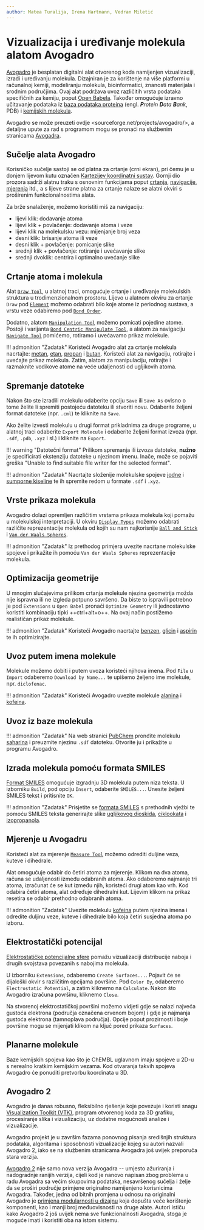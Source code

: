 ```yaml
---
author: Matea Turalija, Irena Hartmann, Vedran Miletić
---
```


# Vizualizacija i uređivanje molekula alatom Avogadro

[Avogadro](https://avogadro.cc/) je besplatan digitalni alat otvorenog koda namijenjen vizualizaciji, izradi i uređivanju molekula. Dizajniran je za korištenje na više platformi u računalnoj kemiji, modeliranju molekula, bioinformatici, znanosti materijala i srodnim područjima. Ovaj alat podržava uvoz različitih vrsta podataka specifičnih za kemiju, poput [Open Babela](open-babel-pretvorba-analiza-spremanje-podataka-molekula.md). Također omogućuje izravno učitavanje podataka iz [baza podataka proteina](pdb-baza-proteina.md) (engl. _**P**rotein **D**ata **B**ank_, PDB) i [kemijskih molekula](chembl-baza-bioaktivnih-molekula.md).

Avogadro se može preuzeti ovdje <sourceforge.net/projects/avogadro/>, a detaljne upute za rad s programom mogu se pronaći na službenim stranicama [Avogadra](avogadro.cc/docs/).

## Sučelje alata Avogadro

Korisničko sučelje sastoji se od platna za crtanje (crni ekran), pri čemu je u donjem lijevom kutu označen [Kartezijev koordinatni sustav](https://en.wikipedia.org/wiki/Cartesian_coordinate_system). Gornji dio prozora sadrži alatnu traku s osnovnim funkcijama poput [crtanja](https://avogadro.cc/docs/tools/draw-tool/), [navigacije](https://avogadro.cc/docs/tools/navigate-tool/), [mjerenja](https://avogadro.cc/docs/tools/measure-tool/) itd., a s lijeve strane platna za crtanje nalaze se alatni okviri s proširenim funkcionalnostima alata.

Za brže snalaženje, možemo koristiti miš za navigaciju:

- lijevi klik: dodavanje atoma
- lijevi klik + povlačenje: dodavanje atoma i veze
- lijevi klik na molekulsku vezu: mijenjanje broj veza
- desni klik: brisanje atoma ili veze
- desni klik + povlačenje: pomicanje slike
- srednji klik + povlačenje: rotiranje i uvećavanje slike
- srednji dvoklik: centrira i optimalno uvećanje slike

## Crtanje atoma i molekula

Alat [`Draw Tool`](https://avogadro.cc/docs/tools/draw-tool/), u alatnoj traci, omogućuje crtanje i uređivanje molekulskih struktura u trodimenzionalnom prostoru. Lijevo u alatnom okviru za crtanje `Draw` pod [`Element`](https://avogadro.cc/docs/tools/draw-tool/#4) možemo odabrati bilo koje atome iz periodnog sustava, a vrstu veze odabiremo pod [`Bond Order`](https://avogadro.cc/docs/tools/draw-tool/#7).

Dodatno, alatom [`Manipulation Tool`](https://avogadro.cc/docs/tools/manipulate-tool/) možemo pomicati pojedine atome. Postoji i varijanta [`Bond Centric Manipulate Tool`](https://avogadro.cc/docs/tools/bond-centric-manipulate-tool/), a alatom za navigaciju [`Navigate Tool`](https://avogadro.cc/docs/tools/navigate-tool/) pomićemo, rotiramo i uvećavamo prikaz molekule.

!!! admonition "Zadatak"
    Koristeći Avogadro alat za crtanje molekula nacrtajte: [metan](https://pubchem.ncbi.nlm.nih.gov/compound/297), [etan](https://pubchem.ncbi.nlm.nih.gov/compound/6324), [propan](https://pubchem.ncbi.nlm.nih.gov/compound/6334) i [butan](https://pubchem.ncbi.nlm.nih.gov/compound/7843). Koristeći alat za navigaciju, rotirajte i uvećajte prikaz molekula. Zatim, alatom za manipulaciju, rotirajte i razmaknite vodikove atome na veće udaljenosti od ugljikovih atoma.

## Spremanje datoteke

Nakon što ste izradili molekulu odaberite opciju `Save` ili `Save As` ovisno o tome želite li spremiti postojeću datoteku ili stvoriti novu. Odaberite željeni format datoteke (npr. `.cml`) te kliknite na `Save`.

Ako želite izvesti molekulu u drugi format prikladnima za druge programe, u alatnoj traci odaberite `Export Molecule` i odaberite željeni format izvoza (npr. `.sdf`, `.pdb`, `.xyz` i sl.) i kliknite na `Export`.

!!! warning "Datotečni format"
        Prilikom spremanja ili izvoza datoteke, **nužno** je specificirati ekstenziju datoteke u njezinom imenu. Inače, može se pojaviti greška "Unable to find suitable file writer for the selected format".

!!! admonition "Zadatak"
    Nacrtajte složenije molekulske spojeve [jodne](https://pubchem.ncbi.nlm.nih.gov/compound/24345) i [sumporne kiseline](https://pubchem.ncbi.nlm.nih.gov/compound/1118) te ih spremite redom u formate `.sdf` i `.xyz`.

## Vrste prikaza molekula

Avogadro dolazi opremljen različitim vrstama prikaza molekula koji pomažu u molekulskoj interpretaciji. U okviru [`Display Types`](https://avogadro.cc/docs/display-types/) možemo odabrati različite reprezentacije molekula od kojih su nam najkorisnije [`Ball and Stick`](https://avogadro.cc/docs/display-types/#ball-and-stick) i [`Van der Waals Spheres`](https://avogadro.cc/docs/display-types/#van-der-waals-spheres).

!!! admonition "Zadatak"
    Iz prethodog primjera uvezite nacrtane molekulske spojeve i prikažite ih pomoću `Van der Waals Spheres` reprezentacije molekula.

## Optimizacija geometrije

U mnogim slučajevima prilikom crtanja molekule njezina geometrija možda nije ispravna ili ne izgleda potpuno savršeno. Da biste to ispravili potrebno je pod `Extensions` u `Open Babel` pronaći `Optimize Geometry` ili jednostavno koristiti kombinaciju tipki ++ctrl+alt+o++. Na ovaj način postižemo realističan prikaz molekule.

!!! admonition "Zadatak"
    Koristeći Avogadro nacrtajte [benzen](https://pubchem.ncbi.nlm.nih.gov/compound/241), [glicin](https://pubchem.ncbi.nlm.nih.gov/compound/12176) i [aspirin](https://pubchem.ncbi.nlm.nih.gov/compound/2244) te ih optimizirajte.

## Uvoz putem imena molekule

Molekule možemo dobiti i putem uvoza koristeći njihova imena. Pod `File` u `Import` odaberemo `Download by Name...` te upišemo željeno ime molekule, npr. `diclofenac`.

!!! admonition "Zadatak"
    Koristeći Avogadro uvezite molekule [alanina](https://pubchem.ncbi.nlm.nih.gov/compound/5950) i [kofeina](https://pubchem.ncbi.nlm.nih.gov/compound/2519).

## Uvoz iz baze molekula

!!! admonition "Zadatak"
    Na web stranici [PubChem](https://pubchem.ncbi.nlm.nih.gov/) pronđite molekulu [saharina](https://en.wikipedia.org/wiki/Saccharin) i preuzmite njezinu `.sdf` datoteku. Otvorite ju i prikažite u programu Avogadro.

## Izrada molekula pomoću formata SMILES

[Format SMILES](smiles-format.md) omogućuje izgradnju 3D molekula putem niza teksta. U izborniku `Build`, pod opciju `Insert`, odaberite `SMILES...`. Unesite željeni SMILES tekst i pritisnite `OK`.

!!! admonition "Zadatak"
    Prisjetite se [formata SMILES](smiles-format.md) s prethodnih vježbi te pomoću SMILES teksta generirajte slike [ugljikovog dioskida](https://pubchem.ncbi.nlm.nih.gov/compound/280), [ciklookata](https://pubchem.ncbi.nlm.nih.gov/compound/9266) i [izopropanola](https://pubchem.ncbi.nlm.nih.gov/compound/Isopropyl-Alcohol).

## Mjerenje u Avogadru

Koristeći alat za mjerenje [`Measure Tool`](https://avogadro.cc/docs/tools/measure-tool/) možemo odrediti duljine veza, kuteve i dihedrale.

Alat omogućuje odabir do četiri atoma za mjerenje. Klikom na dva atoma, računa se udaljenosti između odabranih atoma. Ako odaberemo najmanje tri atoma, izračunat će se kut između njih, koristeći drugi atom kao vrh. Kod odabira četiri atoma, alat određuje dihedralni kut. Lijevim klikom na prikaz resetira se odabir prethodno odabranih atoma.

!!! admonition "Zadatak"
    Uvezite molekulu [kofeina](https://pubchem.ncbi.nlm.nih.gov/compound/2519) putem njezina imena i odredite duljinu veze, kuteve i dihedrale bilo koja četiri susjedna atoma po izboru.

## Elektrostatički potencijal

[Elektrostatičke potencijalne sfere](https://avogadro.cc/docs/tutorials/viewing-electrostatic-potential/) pomažu vizualizaciji distribucije naboja i drugih svojstava povezanih s nabojima molekula.

U izborniku `Extensions`, odaberemo `Create Surfaces...`. Pojavit će se dijaloški okvir s različitim opcijama površine. Pod `Color By`, odaberemo `Electrostatic Potential`, a zatim kliknemo na `Calculate`. Nakon što Avogadro izračuna površinu, kliknemo `Close`.

Na stvorenoj elektrostatičkoj površini možemo vidjeti gdje se nalazi najveća gustoća elektrona (područja označena crvenom bojom) i gdje je najmanja gustoća elektrona (tamnoplava područja). Opcije poput prozirnosti i boje površine mogu se mijenjati klikom na ključ pored prikaza `Surfaces`.

## Planarne molekule

Baze kemijskih spojeva kao što je ChEMBL uglavnom imaju spojeve u 2D-u s nerealno kratkim kemijskim vezama. Kod otvaranja takvih spojeva Avogadro će ponuditi pretvorbu koordinata u 3D.

## Avogadro 2

Avogadro je danas robusno, fleksibilno rješenje koje povezuje i koristi snagu [Visualization Toolkit (VTK)](https://www.vtk.org/), program otvorenog koda za 3D grafiku, procesiranje slika i vizualizaciju, uz dodatne mogućnosti analize i vizualizacije.

Avogadro projekt je u završim fazama ponovnog pisanja središnjih struktura podataka, algoritama i sposobnosti vizualizacije kojeg su autori nazvali Avogadro 2, iako se na službenim stranicama Avogadra još uvijek preporuča stara verzija.

[Avogadro 2](https://www.openchemistry.org/projects/avogadro2/) nije samo nova verzija Avogadra -- umjesto ažuriranja i nadogradnje ranijih verzija, cijeli kod je nanovo napisan zbog problema u radu Avogadra sa većim skupovima podataka, nesavršenog sučelja i želje da se proširi područje primjene originalno namijenjeno korisnicima Avogadra. Također, jedna od bitnih promjena u odnosu na originalni Avogadro je [primjena modularnosti u dizajnu](https://www.kitware.com/avogadro-2-and-open-chemistry/) koja dopušta veće korištenje komponenti, kao i manji broj međuovisnosti na druge alate. Autori ističu kako Avogadro 2 još uvijek nema sve funkcionalnosti Avogadra, stoga je moguće imati i koristiti oba na istom sistemu.
